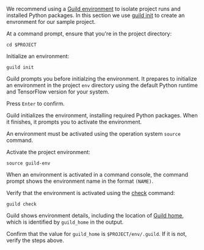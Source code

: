 We recommend using a [Guild environment](term:environment) to isolate
project runs and installed Python packages. In this section we use
[guild init](cmd:init) to create an envronment for our sample project.

At a command prompt, ensure that you're in the project directory:

``` command
cd $PROJECT
```

Initialize an environment:

``` command
guild init
```

Guild prompts you before initialzing the environment. It prepares to
initialize an environment in the project `env` directory using the
default Python runtime and TensorFlow version for your system.

Press `Enter` to confirm.

Guild initializes the environment, installing required Python
packages. When it finishes, it prompts you to activate the
environment.

An environment must be activated using the operation system `source`
command.

Activate the project environment:

``` command
source guild-env
```

When an environment is activated in a command console, the command
prompt shows the environment name in the format `(NAME)`.

Verify that the environment is activated using the [check](cmd:check)
command:

``` command
guild check
```

Guild shows environment details, including the location of [Guild
home](term:guild-home), which is identified by `guild_home` in the
output.

Confirm that the value for `guild_home` is `$PROJECT/env/.guild`. If
it is not, verify the steps above.
